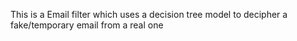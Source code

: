 This is a Email filter which uses a decision tree model to decipher a fake/temporary email from a real one
